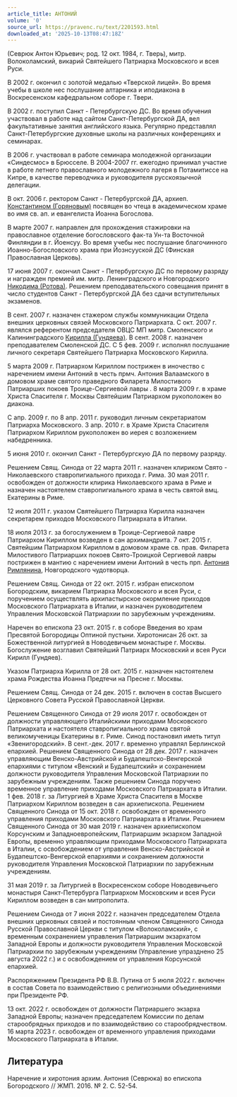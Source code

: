 ```yaml
---
article_title: АНТОНИЙ
volume: '0'
source_url: https://pravenc.ru/text/2201593.html
downloaded_at: '2025-10-13T08:47:18Z'
---
```


(Севрюк Антон Юрьевич; род. 12 окт. 1984, г. Тверь), митр. Волоколамский, викарий Святейшего Патриарха Московского и всея Руси.

В 2002 г. окончил с золотой медалью «Тверской лицей». Во время учебы в школе нес послушание алтарника и иподиакона в Воскресенском кафедральном соборе г. Твери.

В 2002 г. поступил Санкт - Петербургскую ДС. Во время обучения участвовал в работе над сайтом Санкт-Петербургской ДА, вел факультативные занятия английского языка. Регулярно представлял Санкт-Петербургские духовные школы на различных конференциях и семинарах.

В 2006 г. участвовал в работе семинара молодежной организации «Синдесмос» в Брюсселе. В 2004-2007 гг. ежегодно принимал участие в работе летнего православного молодежного лагеря в Потамитиссе на Кипре, в качестве переводчика и руководителя русскоязычной делегации.

В окт. 2006 г. ректором Санкт - Петербургской ДА, архиеп. [Константином (Горяновым)](<https://pravenc.ru/text/Константином (Горяновым).html>) посвящен во чтеца в академическом храме во имя св. ап. и евангелиста Иоанна Богослова.

В марте 2007 г. направлен для прохождения стажировки на православное отделение богословского фак-та Ун-та Восточной Финляндии в г. Йоенсуу. Во время учебы нес послушание благочинного Иоанно-Богословского храма при Йознсууской ДС (Финская Православная Церковь).

17 июня 2007 г. окончил Санкт - Петербургскую ДС по первому разряду и награжден премией им. митр. Ленинградского и Новгородского [Никодима (Ротова)](<https://pravenc.ru/text/Никодима (Ротова).html>). Решением преподавательского совещания принят в число студентов Санкт - Петербургской ДА без сдачи вступительных экзаменов.

В сент. 2007 г. назначен стажером службы коммуникации Отдела внешних церковных связей Московского Патриархата. С окт. 2007 г. являлся референтом председателя ОВЦС МП митр. Смоленского и Калининградского [Кирилла (Гундяева)](<https://pravenc.ru/text/КИРИЛЛ  ПАТРИАРХ МОСКОВСКИЙ И ВСЕЯ РУСИ.html>). В сент. 2008 г. назначен преподавателем Смоленской ДС. С 5 фев. 2009 г. исполнял послушание личного секретаря Святейшего Патриарха Московского Кирилла.

5 марта 2009 г. Патриархом Кириллом пострижен в иночество с наречением имени Антоний в честь прмч. Антония Валаамского в домовом храме святого праведного Филарета Милостивого Патриарших покоев Троице-Сергиевой лавры .
8 марта 2009 г. в храме Христа Спасителя г. Москвы Святейшим Патриархом рукоположен во диакона.

С апр. 2009 г. по 8 апр. 2011 г. руководил личным секретариатом Патриарха Московского. 3 апр. 2010 г. в Храме Христа Спасителя Патриархом Кириллом рукоположен во иерея с возложением набедренника.

5 июня 2010 г. окончил Санкт - Петербургскую ДА по первому разряду.

Решением Свящ. Синода от 22 марта 2011 г. назначен клириком Свято - Николаевского ставропигиального прихода г. Рима. 30 мая 2011 г. освобожден от должности клирика Николаевского храма в Риме и назначен настоятелем ставропигиального храма в честь святой вмц. Екатерины в Риме.

12 июля 2011 г. указом Святейшего Патриарха Кирилла назначен секретарем приходов Московского Патриархата в Италии.

18 июля 2013 г. за богослужением в Троице-Сергиевой лавре Патриархом Кириллом возведен в сан архимандрита. 7 окт. 2015 г. Святейшим Патриархом Кириллом в домовом храме св. прав. Филарета Милостивого Патриарших покоев Свято-Троицкой Сергиевой лавры пострижен в мантию с наречением имени Антоний в честь прп. [Антония Римлянина](<https://pravenc.ru/text/Антоний Римлянин.html>), Новгородского чудотворца.

Решением Свящ. Синода от 22 окт. 2015 г. избран епископом Богородским, викарием Патриарха Московского и всея Руси, с поручением осуществлять архипастырское окормление приходов Московского Патриархата в Италии, и назначен руководителем Управления Московской Патриархии по зарубежным учреждениям.

Наречен во епископа 23 окт. 2015 г. в соборе Введения во храм Пресвятой Богородицы Оптиной пустыни. Хиротонисан 26 окт. за Божественной литургией в Новодевичьем монастыре г. Москвы. Богослужение возглавил Святейший Патриарх Московский и всея Руси Кирилл (Гундяев).

Указом Патриарха Кирилла от 28 окт. 2015 г. назначен настоятелем храма Рождества Иоанна Предтечи на Пресне г. Москвы.

Решением Свящ. Синода от 24 дек. 2015 г. включен в состав Высшего Церковного Совета Русской Православной Церкви.

Решением Священного Синода от 29 июля 2017 г. освобожден от должности управляющего Италийскими приходами Московского Патриархата и настоятеля ставропигиального храма святой великомученицы Екатерины в г. Риме. Синод постановил иметь титул «Звенигородский». В сент.-дек. 2017 г. временно управлял Берлинской епархией. Решением Священного Синода от 28 дек. 2017 г. назначен управляющим Венско-Австрийской и Будапештско-Венгерской епархиями с титулом «Венский и Будапештский» и сохранением должности руководителя Управления Московской Патриархии по зарубежным учреждениям. Также решением Синода поручено временное управление приходами Московского Патриархата в Италии. 1 фев. 2018 г. за Литургией в Храме Христа Спасителя в Москве Патриархом Кириллом возведен в сан архиепископа. Решением Священного Синода от 15 окт. 2018 г. освобожден от временного управления приходами Московского Патриархата в Италии. Решением Священного Синода от 30 мая 2019 г. назначен архиепископом Корсунским и Западноевропейским, Патриаршим экзархом Западной Европы, временно управляющим приходами Московского Патриархата в Италии, с освобождением от управления Венско-Австрийской и Будапештско-Венгерской епархиями и сохранением должности руководителя Управления Московской Патриархии по зарубежным учреждениям.

31 мая 2019 г. за Литургией в Воскресенском соборе Новодевичьего монастыря Санкт-Петербурга Патриархом Московским и всея Руси Кириллом возведен в сан митрополита.

Решением Синода от 7 июня 2022 г. назначен председателем Отдела внешних церковных связей и постоянным членом Священного Синода Русской Православной Церкви с титулом «Волоколамский», с временным сохранением управления Патриаршим экзархатом Западной Европы и должности руководителя Управления Московской Патриархии по зарубежным учреждениям (Управление упразднено 25 августа 2022 г.) и с освобождением от управления Корсунской епархией.

Распоряжением Президента РФ В.В. Путина от 5 июля 2022 г. включен в состав Совета по взаимодействию с религиозными объединениями при Президенте РФ.

13 окт. 2022 г. освобожден от должности Патриаршего экзарха Западной Европы; назначен председателем Комиссии по делам старообрядных приходов и по взаимодействию со старообрядчеством. 16 марта 2023 г. освобожден от временного управления приходами Московского Патриархата в Италии.

## Литература

Наречение и хиротония архим. Антония (Севрюка) во епископа Богородского // ЖМП. 2016. № 2. С. 52-54.
